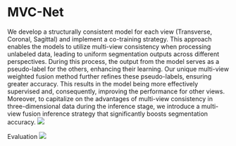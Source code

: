 # MVC-Net

We develop a structurally consistent model for each view (Transverse, Coronal, Sagittal) and implement a co-training strategy. This approach enables the models to utilize multi-view consistency when processing unlabeled data, leading to uniform segmentation outputs across different perspectives. During this process, the output from the model serves as a pseudo-label for the others, enhancing their learning. Our unique multi-view weighted fusion method further refines these pseudo-labels, ensuring greater accuracy. This results in the model being more effectively supervised and, consequently, improving the performance for other views. Moreover, to capitalize on the advantages of multi-view consistency in three-dimensional data during the inference stage, we introduce a multi-view fusion inference strategy that significantly boosts segmentation accuracy.
<img src="https://github.com/QinRui-k/MVC-Net/blob/main/ARCH.png">


Evaluation
<img src="https://github.com/QinRui-k/MVC-Net/files/15224369/JAW-3D.pdf">
